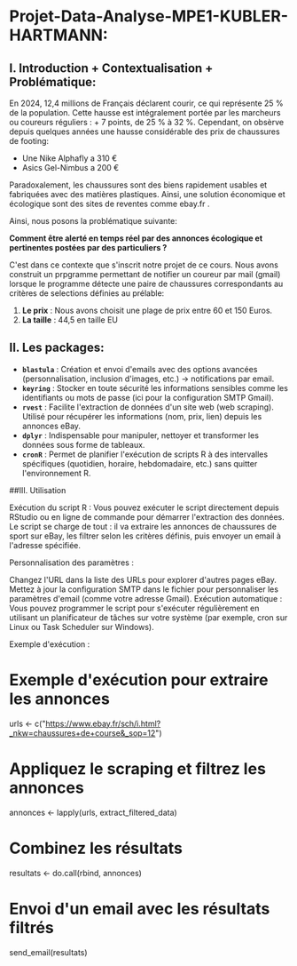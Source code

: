 # Projet-Data-Analyse-MPE1-KUBLER-HARTMANN: 


## I. Introduction + Contextualisation + Problématique: 

 En 2024, 12,4 millions de Français déclarent courir, ce qui représente 25 % de la population. Cette  hausse est intégralement portée par les marcheurs ou coureurs réguliers : + 7 points, de 25 % à 32 %. Cependant, on obsèrve depuis quelques années une hausse considérable des prix de chaussures de footing: 
 
 - Une Nike Alphafly a 310 €
 - Asics Gel-Nimbus a 200 €  

Paradoxalement, les chaussures sont des biens rapidement usables et fabriquées avec des matières plastiques. Ainsi, une solution économique et écologique sont des sites de reventes comme ebay.fr .


Ainsi, nous posons la problématique suivante:

**Comment être alerté en temps réel par des annonces écologique et pertinentes postées par des particuliers ?**


C'est dans ce contexte que s'inscrit notre projet de ce cours. Nous avons construit un prpgramme permettant de notifier un coureur par mail (gmail) lorsque le programme détecte une paire de chaussures correspondants au critères de selections définies au prélable: 
1) **Le prix** : Nous avons choisit une plage de prix entre 60 et 150 Euros. 
2) **La taille** :  44,5 en taille EU






## II. Les packages: 

-   **`blastula`** : Création et envoi d'emails avec des options avancées (personnalisation, inclusion d'images, etc.) → notifications par email.
-   **`keyring`** : Stocker en toute sécurité les informations sensibles comme les identifiants ou mots de passe (ici pour la configuration SMTP Gmail).
-   **`rvest`** : Facilite l'extraction de données d'un site web (web scraping). Utilisé pour récupérer les informations (nom, prix, lien) depuis les annonces eBay.
-   **`dplyr`** : Indispensable pour manipuler, nettoyer et transformer les données sous forme de tableaux.
-   **`cronR`** : Permet de planifier l'exécution de scripts R à des intervalles spécifiques (quotidien, horaire, hebdomadaire, etc.) sans quitter l'environnement R.


##III. Utilisation

Exécution du script R : Vous pouvez exécuter le script directement depuis RStudio ou en ligne de commande pour démarrer l'extraction des données. Le script se charge de tout : il va extraire les annonces de chaussures de sport sur eBay, les filtrer selon les critères définis, puis envoyer un email à l'adresse spécifiée.

Personnalisation des paramètres :

Changez l'URL dans la liste des URLs pour explorer d'autres pages eBay.
Mettez à jour la configuration SMTP dans le fichier pour personnaliser les paramètres d'email (comme votre adresse Gmail).
Exécution automatique : Vous pouvez programmer le script pour s'exécuter régulièrement en utilisant un planificateur de tâches sur votre système (par exemple, cron sur Linux ou Task Scheduler sur Windows).


Exemple d'exécution :

# Exemple d'exécution pour extraire les annonces
urls <- c("https://www.ebay.fr/sch/i.html?_nkw=chaussures+de+course&_sop=12")
# Appliquez le scraping et filtrez les annonces
annonces <- lapply(urls, extract_filtered_data)
# Combinez les résultats
resultats <- do.call(rbind, annonces)
# Envoi d'un email avec les résultats filtrés
send_email(resultats)



